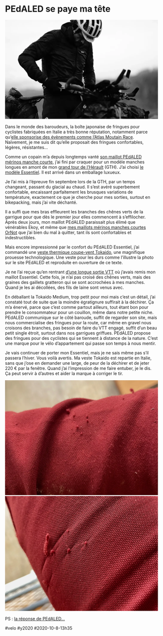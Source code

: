 # PEdALED se paye ma tête

![PEDaLED Tokaido](_i/pedaled-tokaido.webp)

Dans le monde des baroudeurs, la boîte japonaise de fringues pour cyclistes fabriquées en Italie a très bonne réputation, notamment parce qu’[elle sponsorise des évènements comme l’Atlas Moutain Race](https://pedaled.com/fr_fr/atlas-mountain-race/). Naïvement, je me suis dit qu’elle proposait des fringues confortables, légères, résistantes…

Comme un copain m’a depuis longtemps vanté [son maillot PEdALED mérinos manche courte](https://pedaled.com/fr_fr/homme-maillot-velo-atlas-boue#gref), j’ai fini par craquer pour un modèle manches longues en amont de mon [grand tour de l’Hérault](../../page/gth) (GTH). J’ai choisi [le modèle Essentiel](https://pedaled.com/fr_fr/homme-maillot-de-velo-merinos-manches-longues-bleu-sarcelle-essential#gref). Il est arrivé dans un emballage luxueux.

Je l’ai mis à l’épreuve fin septembre lors de la GTH, par un temps changeant, passant du glacial au chaud. Il s’est avéré superbement confortable, encaissant parfaitement les brusques variations de température, exactement ce que je cherche pour mes sorties, surtout en bikepacking, mais j’ai vite déchanté.

Il a suffi que mes bras effleurent les branches des chênes verts de la garrigue pour que dès le premier jour elles commencent à s’effilocher. Après deux jours, mon maillot PEdALED paraissait plus élimé que vénérables Ekoy, et même que [mes maillots mérinos manches courtes OrNot](https://www.ornotbike.com/products/merino-hybrid-jersey) que j’ai bien du mal à quitter, tant ils sont confortables et indestructibles.

Mais encore impressionné par le confort du PEdALED Essentiel, j’ai commandé une [veste thermique coupe-vent Tokaido](https://pedaled.com/fr_fr/men-alpha-cyling-jacket-coral-red-tokaido), une magnifique prouesse technologique. Une veste pour les durs comme l’illustre la photo sur le site PEdALED et reproduite en ouverture de ce texte.

Je ne l’ai reçue qu’en rentrant [d’une longue sortie VTT](mini-aventure-teleportation-dans-laude-par-le-train.md) où j’avais remis mon maillot Essentiel. Cette fois, je n’ai pas croisé des chênes verts, mais des graines des gaillets gratteron qui se sont accrochées à mes manches. Quand je les ai décollées, des fils de laine sont venus avec.

En déballant la Tokaido Medium, trop petit pour moi mais c’est un détail, j’ai constaté tout de suite que la moindre égratignure suffirait à la déchirer. Ça m’a énervé, parce que c’est comme partout ailleurs, tout étant bon pour prendre le consommateur pour un couillon, même dans notre petite niche. PEdALED communique sur le côté baroude, suffit de regarder son site, mais nous commercialise des fringues pour la route, car même en gravel nous croisons des branches, pas besoin de faire du VTT engagé, suffit d’un beau petit single étroit, surtout dans nos garrigues griffues. PEdALED propose des fringues pour des cyclistes qui se tiennent à distance de la nature. C’est une marque pour le vélo d’appartement qui passe son temps à nous mentir.

Je vais continuer de porter mon Essentiel, mais je ne sais même pas s’il passera l’hiver. Vous voilà avertis. Ma veste Tokaido est repartie en Italie, sans que j’ose en demander une large, de peur de la déchirer et de jeter 220 € par la fenêtre. Quand j’ai l’impression de me faire entuber, je le dis. Ça peut servir à d’autres et aider la marque à corriger le tir.

![PEdALED après trois sorties](_i/IMG_4141.webp)
![PEdALED après trois sorties](_i/IMG_4143.webp)

PS : [la réponse de PEdALED…](le-foutage-de-gueule-de-pedaled-leur-reponse.md)

#velo #y2020 #2020-10-8-13h35
